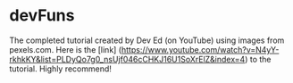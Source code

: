 # devFuns
The completed tutorial created by Dev Ed (on YouTube) using images from pexels.com. Here is the [link] (https://www.youtube.com/watch?v=N4yY-rkhkKY&list=PLDyQo7g0_nsUjf046cCHKJ16U1SoXrElZ&index=4) to the tutorial. Highly recommend!